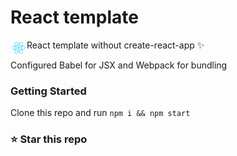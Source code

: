 # React template
<img align="left" alt="React" width="26px" src="https://raw.githubusercontent.com/github/explore/80688e429a7d4ef2fca1e82350fe8e3517d3494d/topics/react/react.png" />
React template without create-react-app ✨

Configured Babel for JSX and Webpack for bundling

### Getting Started
Clone this repo and run ``npm i && npm start``

### ⭐ Star this repo
